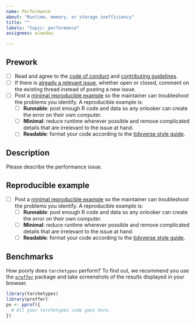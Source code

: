 ```yaml
---
name: Performance
about: "Runtime, memory, or storage inefficiency"
title: ""
labels: "topic: performance"
assignees: wlandau

---
```


## Prework

* [ ] Read and agree to the [code of conduct](https://github.com/wlandau/tarchetypes/blob/master/CODE_OF_CONDUCT.md) and [contributing guidelines](https://github.com/wlandau/tarchetypes/blob/master/CONTRIBUTING.md).
* [ ] If there is [already a relevant issue](https://github.com/wlandau/tarchetypes/issues), whether open or closed, comment on the existing thread instead of posting a new issue.
* [ ] Post a [minimal reproducible example](https://www.tidyverse.org/help/) so the maintainer can troubleshoot the problems you identify. A reproducible example is:
    * [ ] **Runnable**: post enough R code and data so any onlooker can create the error on their own computer.
    * [ ] **Minimal**: reduce runtime wherever possible and remove complicated details that are irrelevant to the issue at hand.
    * [ ] **Readable**: format your code according to the [tidyverse style guide](https://style.tidyverse.org/).

## Description

Please describe the performance issue.

## Reproducible example

* [ ] Post a [minimal reproducible example](https://www.tidyverse.org/help/) so the maintainer can troubleshoot the problems you identify. A reproducible example is:
    * [ ] **Runnable**: post enough R code and data so any onlooker can create the error on their own computer.
    * [ ] **Minimal**: reduce runtime wherever possible and remove complicated details that are irrelevant to the issue at hand.
    * [ ] **Readable**: format your code according to the [tidyverse style guide](https://style.tidyverse.org/).

## Benchmarks

How poorly does `tarchetypes` perform? To find out, we recommend you use the [`proffer`](https://github.com/r-prof/proffer) package and take screenshots of the results displayed in your browser.

```r
library(tarchetypes)
library(proffer)
px <- pprof({
  # All your tarchetypes code goes here.
})
```
